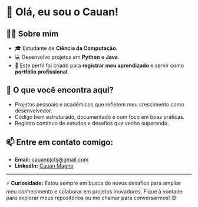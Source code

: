 # 👋 Olá, eu sou o Cauan! 

## 🧑‍💻 Sobre mim
- 🎓 Estudante de **Ciência da Computação**.
- 💻 Desenvolvo projetos em **Python** e **Java**.
- 🎯 Este perfil foi criado para **registrar meu aprendizado** e servir como **portfólio profissional**.

## 🚀 O que você encontra aqui?
- Projetos pessoais e acadêmicos que refletem meu crescimento como desenvolvedor.
- Código bem estruturado, documentado e com foco em boas práticas.
- Registro contínuo de estudos e desafios que venho superando.

## 📫 Entre em contato comigo:
- **Email:** [cauanpjcts@gmail.com](mailto:cauanpjcts@gmail.com)
- **LinkedIn:** [Cauan Magno](https://www.linkedin.com/in/cauan-magno-177743280/)

---

⚡ **Curiosidade:** Estou sempre em busca de novos desafios para ampliar meu conhecimento e colaborar em projetos inovadores. Fique à vontade para explorar meus repositórios ou me chamar para conversarmos! 😊
